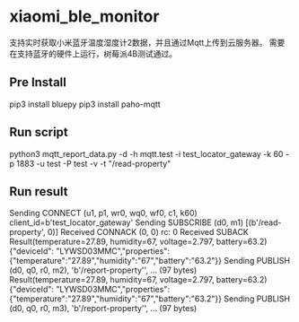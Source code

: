 # xiaomi_ble_monitor
支持实时获取小米蓝牙温度湿度计2数据，并且通过Mqtt上传到云服务器。
需要在支持蓝牙的硬件上运行，树莓派4B测试通过。

## Pre Install
pip3 install bluepy
pip3 install paho-mqtt

## Run script
python3 mqtt_report_data.py -d -h mqtt.test -i test_locator_gateway -k 60 -p 1883 -u test -P test -v -t "/read-property"


## Run result
Sending CONNECT (u1, p1, wr0, wq0, wf0, c1, k60) client_id=b'test_locator_gateway'
Sending SUBSCRIBE (d0, m1) [(b'/read-property', 0)]
Received CONNACK (0, 0)
rc: 0
Received SUBACK
Result(temperature=27.89, humidity=67, voltage=2.797, battery=63.2)
{"deviceId": "LYWSD03MMC","properties": {"temperature":"27.89","humidity":"67","battery":"63.2"}}
Sending PUBLISH (d0, q0, r0, m2), 'b'/report-property'', ... (97 bytes)
Result(temperature=27.89, humidity=67, voltage=2.797, battery=63.2)
{"deviceId": "LYWSD03MMC","properties": {"temperature":"27.89","humidity":"67","battery":"63.2"}}
Sending PUBLISH (d0, q0, r0, m3), 'b'/report-property'', ... (97 bytes)
